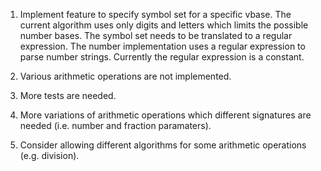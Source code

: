 
1) Implement feature to specify symbol set for a specific vbase. The current algorithm uses only
   digits and letters which limits the possible number bases.
   The symbol set needs to be translated to a regular expression. The number implementation
   uses a regular expression to parse number strings. Currently the regular expression is a
   constant.

2) Various arithmetic operations are not implemented.

3) More tests are needed.

4) More variations of arithmetic operations which different signatures are needed (i.e.
   number and fraction paramaters).

5) Consider allowing different algorithms for some arithmetic operations (e.g. division).
